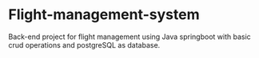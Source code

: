 # Flight-management-system
Back-end project for flight management using Java springboot with basic crud operations and postgreSQL as database. 

